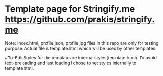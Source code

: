 # Template page for Stringify.me https://github.com/prakis/stringify.me

Note: index.html, profile.json, profile.jpg files in this repo are only for testing purpose. Actual file is template.html which will be used by other templates.

#To-Edit
Styles for the template are internal styles(template.html). 
To avoid text-preloading and fast loading I chose to set styles internally to template.html.
   


